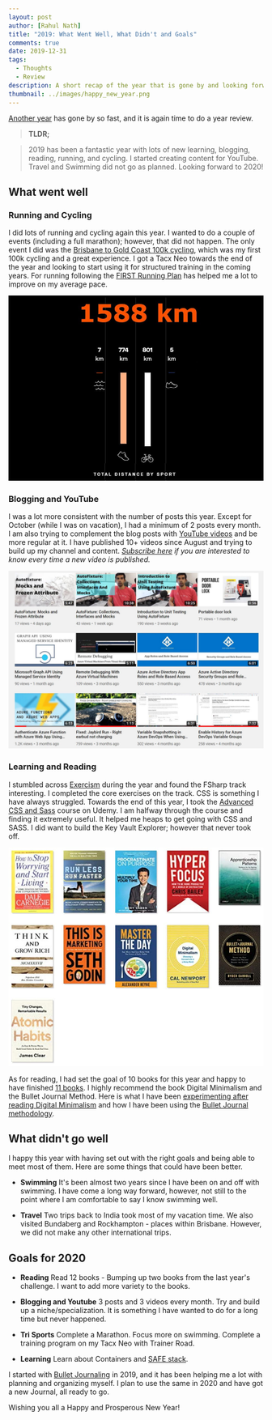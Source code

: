 ```yaml
---
layout: post
author: [Rahul Nath]
title: "2019: What Went Well, What Didn't and Goals"
comments: true
date: 2019-12-31
tags:
  - Thoughts
  - Review
description: A short recap of the year that is gone by and looking forward!
thumbnail: ../images/happy_new_year.png
---
```


[Another year](http://www.rahulpnath.com/blog/2018-recap/) has gone by so fast, and it is again time to do a year review.

> **TLDR;**

> 2019 has been a fantastic year with lots of new learning, blogging, reading, running, and cycling. I started creating content for YouTube. Travel and Swimming did not go as planned.
> Looking forward to 2020!

## What went well

### **Running and Cycling**

I did lots of running and cycling again this year. I wanted to do a couple of events (including a full marathon); however, that did not happen. The only event I did was the [Brisbane to Gold Coast 100k cycling](https://www.rahulpnath.com/blog/b2gc2019/), which was my first 100k cycling and a great experience. I got a Tacx Neo towards the end of the year and looking to start using it for structured training in the coming years. For running following the [FIRST Running Plan](https://www.marathon-training-program.com/three-day-program-finish/) has helped me a lot to improve on my average pace.

!['Strava Summary'](../images/2019_strava.jpg)

### **Blogging and YouTube**

I was a lot more consistent with the number of posts this year. Except for October (while I was on vacation), I had a minimum of 2 posts every month. I am also trying to complement the blog posts with [YouTube videos](https://www.youtube.com/user/rahulnathp) and be more regular at it. I have published 10+ videos since August and trying to build up my channel and content. _[Subscribe here](https://www.youtube.com/user/rahulnathp) if you are interested to know every time a new video is published._

[![](../images/2019_youtube_summary.jpg)](https://www.youtube.com/user/rahulnathp)

### **Learning and Reading**

I stumbled across [Exercism](https://www.rahulpnath.com/blog/exercism/) during the year and found the FSharp track interesting. I completed the core exercises on the track. CSS is something I have always struggled. Towards the end of this year, I took the [Advanced CSS and Sass](https://www.udemy.com/course/advanced-css-and-sass/) course on Udemy. I am halfway through the course and finding it extremely useful. It helped me heaps to get going with CSS and SASS. I did want to build the Key Vault Explorer; however that never took off.

[![](../images/2019_books.jpg)](https://www.goodreads.com/user_challenges/16611361)

As for reading, I had set the goal of 10 books for this year and happy to have finished [11 books](https://www.goodreads.com/user_challenges/16611361). I highly recommend the book Digital Minimalism and the Bullet Journal Method. Here is what I have been [experimenting after reading Digital Minimalism](https://www.rahulpnath.com/blog/digital-minimalism/) and how I have been using the [Bullet Journal methodology](https://www.rahulpnath.com/blog/bullet_journaling/).

## What didn't go well

I happy this year with having set out with the right goals and being able to meet most of them. Here are some things that could have been better.

- **Swimming** It's been almost two years since I have been on and off with swimming. I have come a long way forward, however, not still to the point where I am comfortable to say I know swimming well.

- **Travel** Two trips back to India took most of my vacation time. We also visited Bundaberg and Rockhampton - places within Brisbane. However, we did not make any other international trips.

## Goals for 2020

- **Reading** Read 12 books - Bumping up two books from the last year's challenge. I want to add more variety to the books.

- **Blogging and Youtube** 3 posts and 3 videos every month. Try and build up a niche/specialization. It is something I have wanted to do for a long time but never happened.

- **Tri Sports** Complete a Marathon. Focus more on swimming. Complete a training program on my Tacx Neo with Trainer Road.

- **Learning** Learn about Containers and [SAFE stack](https://safe-stack.github.io/).

I started with [Bullet Journaling](https://www.rahulpnath.com/blog/bullet_journaling/) in 2019, and it has been helping me a lot with planning and organizing myself. I plan to use the same in 2020 and have got a new Journal, all ready to go.

Wishing you all a Happy and Prosperous New Year!

